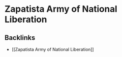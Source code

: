 # Zapatista Army of National Liberation



<a id="org519f154"></a>

## Backlinks

-   [[Zapatista Army of National Liberation]]
